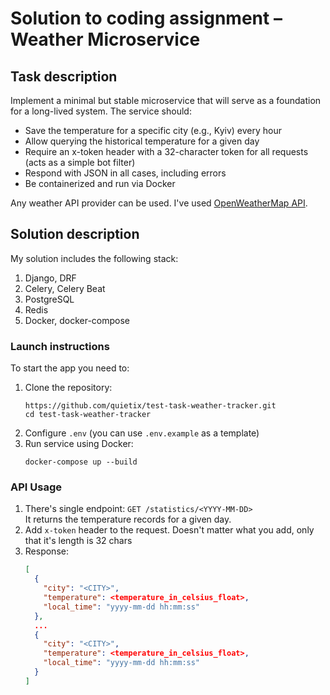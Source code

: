 # Solution to coding assignment – Weather Microservice

## Task description
Implement a minimal but stable microservice that will serve as a foundation for a long-lived system. The service should:
- Save the temperature for a specific city (e.g., Kyiv) every hour 
- Allow querying the historical temperature for a given day
- Require an x-token header with a 32-character token for all requests (acts as a simple bot filter)
- Respond with JSON in all cases, including errors
- Be containerized and run via Docker

Any weather API provider can be used. I've used [OpenWeatherMap API](https://openweathermap.org/api).

## Solution description
My solution includes the following stack:
1. Django, DRF
2. Celery, Celery Beat
3. PostgreSQL
4. Redis
5. Docker, docker-compose

### Launch instructions
To start the app you need to:
1. Clone the repository:
    ```
    https://github.com/quietix/test-task-weather-tracker.git
    cd test-task-weather-tracker
    ```
2. Configure `.env` (you can use `.env.example` as a template)
3. Run service using Docker:
    ```
    docker-compose up --build
    ```

### API Usage
1. There's single endpoint: `GET /statistics/<YYYY-MM-DD>` \
    It returns the temperature records for a given day.
2. Add `x-token` header to the request. Doesn't matter what you add, only that it's length is 32 chars
3. Response:
    ```json
    [
      {
        "city": "<CITY>",
        "temperature": <temperature_in_celsius_float>,
        "local_time": "yyyy-mm-dd hh:mm:ss"
      },
      ...
      {
        "city": "<CITY>",
        "temperature": <temperature_in_celsius_float>,
        "local_time": "yyyy-mm-dd hh:mm:ss"
      }
    ]
    ```
